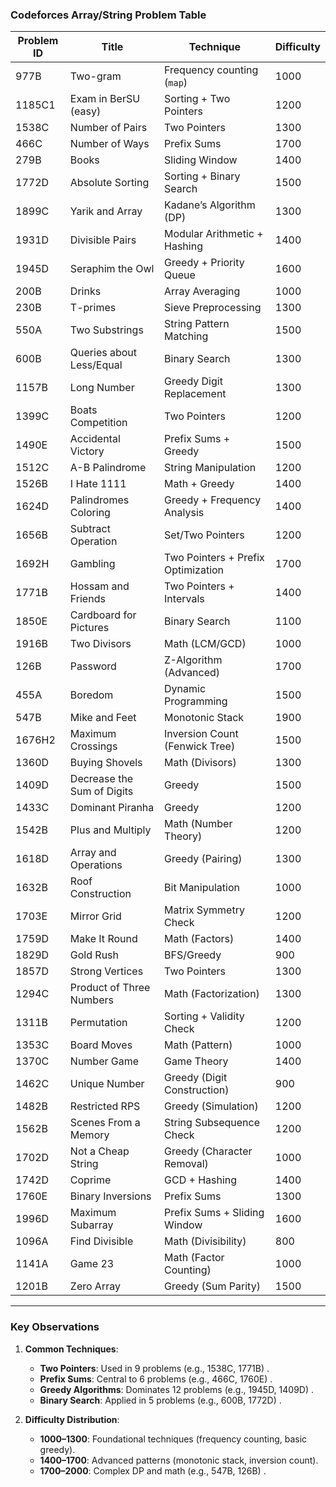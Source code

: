 ### **Codeforces Array/String Problem Table**  
| Problem ID | Title | Technique | Difficulty |
|------------|--------------------------------|-----------------------------|------------|
| 977B | Two-gram | Frequency counting (`map`) | 1000 |
| 1185C1 | Exam in BerSU (easy) | Sorting + Two Pointers | 1200 |
| 1538C | Number of Pairs | Two Pointers | 1300 |
| 466C | Number of Ways | Prefix Sums | 1700 |
| 279B | Books | Sliding Window | 1400 |
| 1772D | Absolute Sorting | Sorting + Binary Search | 1500 |
| 1899C | Yarik and Array | Kadane’s Algorithm (DP) | 1300 |
| 1931D | Divisible Pairs | Modular Arithmetic + Hashing | 1400 |
| 1945D | Seraphim the Owl | Greedy + Priority Queue | 1600 |
| 200B | Drinks | Array Averaging | 1000 |
| 230B | T-primes | Sieve Preprocessing | 1300 |
| 550A | Two Substrings | String Pattern Matching | 1500 |
| 600B | Queries about Less/Equal | Binary Search | 1300 |
| 1157B | Long Number | Greedy Digit Replacement | 1300 |
| 1399C | Boats Competition | Two Pointers | 1200 |
| 1490E | Accidental Victory | Prefix Sums + Greedy | 1500 |
| 1512C | A-B Palindrome | String Manipulation | 1200 |
| 1526B | I Hate 1111 | Math + Greedy | 1400 |
| 1624D | Palindromes Coloring | Greedy + Frequency Analysis | 1400 |
| 1656B | Subtract Operation | Set/Two Pointers | 1200 |
| 1692H | Gambling | Two Pointers + Prefix Optimization | 1700 |
| 1771B | Hossam and Friends | Two Pointers + Intervals | 1400 |
| 1850E | Cardboard for Pictures | Binary Search | 1100 |
| 1916B | Two Divisors | Math (LCM/GCD) | 1000 |
| 126B | Password | Z-Algorithm (Advanced) | 1700 |
| 455A | Boredom | Dynamic Programming | 1500 |
| 547B | Mike and Feet | Monotonic Stack | 1900 |
| 1676H2 | Maximum Crossings | Inversion Count (Fenwick Tree) | 1500 |
| 1360D | Buying Shovels | Math (Divisors) | 1300 |
| 1409D | Decrease the Sum of Digits | Greedy | 1500 |
| 1433C | Dominant Piranha | Greedy | 1200 |
| 1542B | Plus and Multiply | Math (Number Theory) | 1200 |
| 1618D | Array and Operations | Greedy (Pairing) | 1300 |
| 1632B | Roof Construction | Bit Manipulation | 1000 |
| 1703E | Mirror Grid | Matrix Symmetry Check | 1200 |
| 1759D | Make It Round | Math (Factors) | 1400 |
| 1829D | Gold Rush | BFS/Greedy | 900 |
| 1857D | Strong Vertices | Two Pointers | 1300 |
| 1294C | Product of Three Numbers | Math (Factorization) | 1300 |
| 1311B | Permutation | Sorting + Validity Check | 1200 |
| 1353C | Board Moves | Math (Pattern) | 1000 |
| 1370C | Number Game | Game Theory | 1400 |
| 1462C | Unique Number | Greedy (Digit Construction) | 900 |
| 1482B | Restricted RPS | Greedy (Simulation) | 1200 |
| 1562B | Scenes From a Memory | String Subsequence Check | 1200 |
| 1702D | Not a Cheap String | Greedy (Character Removal) | 1000 |
| 1742D | Coprime | GCD + Hashing | 1400 |
| 1760E | Binary Inversions | Prefix Sums | 1300 |
| 1996D | Maximum Subarray | Prefix Sums + Sliding Window | 1600 |
| 1096A | Find Divisible | Math (Divisibility) | 800 |
| 1141A | Game 23 | Math (Factor Counting) | 1000 |
| 1201B | Zero Array | Greedy (Sum Parity) | 1500 |

---

### **Key Observations**  
1. **Common Techniques**:  
   - **Two Pointers**: Used in 9 problems (e.g., 1538C, 1771B) .  
   - **Prefix Sums**: Central to 6 problems (e.g., 466C, 1760E) .  
   - **Greedy Algorithms**: Dominates 12 problems (e.g., 1945D, 1409D) .  
   - **Binary Search**: Applied in 5 problems (e.g., 600B, 1772D) .  

2. **Difficulty Distribution**:  
   - **1000–1300**: Foundational techniques (frequency counting, basic greedy).  
   - **1400–1700**: Advanced patterns (monotonic stack, inversion count).  
   - **1700–2000**: Complex DP and math (e.g., 547B, 126B) .  

